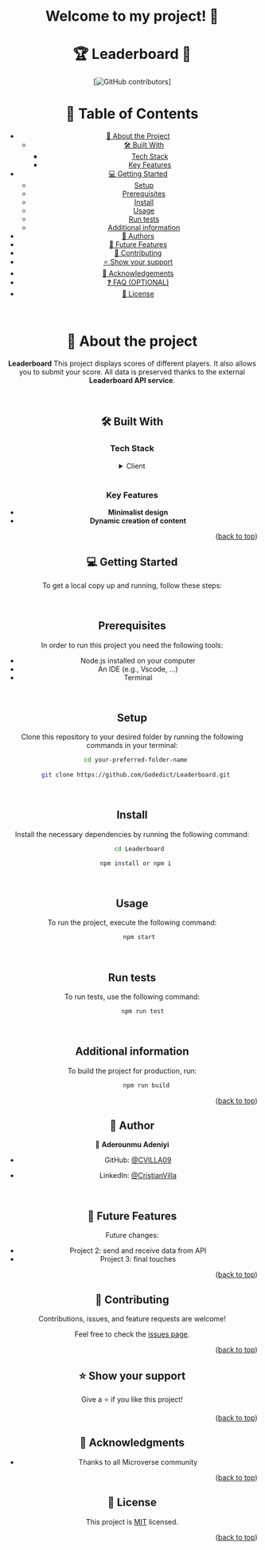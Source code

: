 <a name="readme-top"></a>
<div align="center">
  <h1><b> Welcome to my project! 👋<br/></b></h1>

</div>


<div align="center">
  
<h1 align="center">🏆 Leaderboard 🥇</h1>
</div>

<div align="center">
  
  [![GitHub contributors](https://img.shields.io/github/contributors/Godedict/Leaderboard.svg)]

# 📗 Table of Contents

- [📖 About the Project](#about-project)
  - [🛠 Built With](#built-with)
    - [Tech Stack](#tech-stack)
    - [Key Features](#key-features)
- [💻 Getting Started](#getting-started)
  - [Setup](#setup)
  - [Prerequisites](#prerequisites)
  - [Install](#install)
  - [Usage](#usage)
  - [Run tests](#run-tests)
  - [Additional information](#additional-information)
- [👥 Authors](#authors)
- [🔭 Future Features](#future-features)
- [🤝 Contributing](#contributing)
- [⭐️ Show your support](#support)
- [🙏 Acknowledgements](#acknowledgements)
- [❓ FAQ (OPTIONAL)](#faq)
- [📝 License](#license)

<br/>

# 📖 About the project <a name="about-project"></a>


**Leaderboard** This project displays scores of different players. It also allows you to submit your score. All data is preserved thanks to the external **Leaderboard API service**.

<br/>

## 🛠 Built With <a name="built-with"></a>

### Tech Stack <a name="tech-stack"></a>

<details>
  <summary>Client</summary>
  <ul>
    <li><a href="https://www.w3.org/TR/2011/WD-html5-20110405/">HTML5</a></li>
    <li><a href="https://www.w3.org/Style/CSS/specs.en.html">CSS</a></li>
    <li><a href="https://www.ecma-international.org/publications-and-standards/standards/ecma-262/">JavaScript</a></li>
  </ul>
</details>

<br/>

### Key Features <a name="key-features"></a>


- **Minimalist design**
- **Dynamic creation of content** 

<p align="right">(<a href="#readme-top">back to top</a>)</p>


## 💻 Getting Started <a name="getting-started"></a>

To get a local copy up and running, follow these steps:

<br/>

## Prerequisites

In order to run this project you need the following tools:
- Node.js installed on your computer
- An IDE (e.g., Vscode, ...)
- Terminal
<br/>

## Setup

Clone this repository to your desired folder by running the following commands in your terminal:

```sh
  cd your-preferred-folder-name
  
  git clone https://github.com/Godedict/Leaderboard.git
```
<br/>

## Install

Install the necessary dependencies by running the following command:

```sh
    cd Leaderboard

  npm install or npm i
```
<br/>

## Usage

To run the project, execute the following command:

```sh
    npm start

```
<br/>

## Run tests

To run tests, use the following command:

```sh
      npm run test

```
<br/>

## Additional information

To build the project for production, run:

```sh
        npm run build

```

<p align="right">(<a href="#readme-top">back to top</a>)</p>


## 👥 Author <a name="authors"></a>



👤 **Aderounmu Adeniyi**


- GitHub: [@CVILLA09](https://github.com/godedict)

- LinkedIn: [@CristianVilla](https://www.linkedin.com/in/adeniyi-aderounmu-a03463111/)



<br/>


## 🔭 Future Features <a name="future-features"></a>



Future changes:
- Project 2: send and receive data from API
- Project 3: final touches

<p align="right">(<a href="#readme-top">back to top</a>)</p>


## 🤝 Contributing <a name="contributing"></a>

Contributions, issues, and feature requests are welcome!

Feel free to check the [issues page](../../issues/).

<p align="right">(<a href="#readme-top">back to top</a>)</p>


## ⭐️ Show your support <a name="support"></a>


Give a ⭐️ if you like this project!

<p align="right">(<a href="#readme-top">back to top</a>)</p>


## 🙏 Acknowledgments <a name="acknowledgements"></a>


- Thanks to all Microverse community


<p align="right">(<a href="#readme-top">back to top</a>)</p>


## 📝 License <a name="license"></a>

This project is [MIT](./README.md) licensed.


<p align="right">(<a href="#readme-top">back to top</a>)</p>